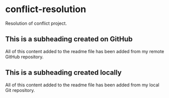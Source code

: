 # conflict-resolution
Resolution of conflict project.


## This is a subheading created on GitHub

All of this content added to the readme file has been added from my remote GitHub repository.

## This is a subheading created locally

All of this content added to the readme file has been added from my local Git repository.